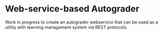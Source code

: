 # Web-service-based Autograder
Work in progress to create an autograder webservice that can be used as a utility with learning management system via REST protocols.